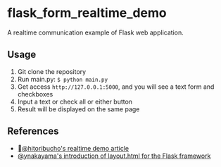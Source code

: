 # flask_form_realtime_demo

A realtime communication example of Flask web application.

## Usage
1. Git clone the repository
2. Run main.py: `$ python main.py`
3. Get access `http://127.0.0.1:5000`, and you will see a text form and checkboxes
4. Input a text or check all or either button
5. Result will be displayed on the same page

## References

- [@hitoribucho's realtime demo article](https://qiita.com/hitoribucho/items/9f5dd087b3d784af6b73)
- [@ynakayama's introduction of layout.html for the Flask framework](https://qiita.com/ynakayama/items/2cc0b1d3cf1a2da612e4)